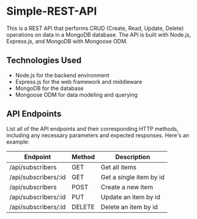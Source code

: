 # Simple-REST-API
This is a REST API that performs CRUD (Create, Read, Update, Delete) operations on data in a MongoDB database. The API is built with Node.js, Express.js, 
and MongoDB with Mongoose ODM.

## Technologies Used
- Node.js for the backend environment
- Express.js for the web framework and middleware
- MongoDB for the database
- Mongoose ODM for data modeling and querying

## API Endpoints
List all of the API endpoints and their corresponding HTTP methods, including any necessary parameters and expected responses.
Here's an example:


| Endpoint                     | Method | Description                                         |
| -----------------------------| ------ | ----------------------------------------------------|
| /api/subscribers             | GET    | Get all items                                       |
| /api/subscribers/:id         | GET    | Get a single item by id                             |
| /api/subscribers             | POST   | Create a new item                                   |
| /api/subscribers/:id         | PUT    | Update an item by id                                |
| /api/subscribers/:id         | DELETE | Delete an item by id     
